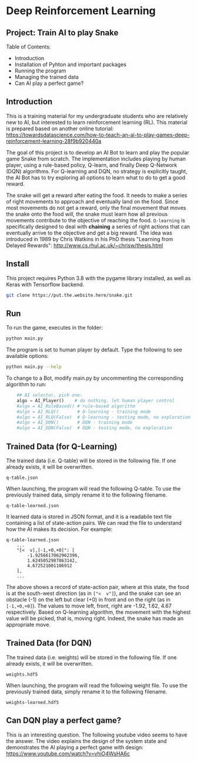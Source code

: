# Deep Reinforcement Learning
## Project: Train AI to play Snake
Table of Contents:
- Introduction
- Installation of Pyhton and important packages
- Running the program
- Managing the trained data
- Can AI play a perfect game?

## Introduction
This is a training material for my undergraduate students who are relatively new to AI, but interested to learn reinforcement learning (RL). This material is prepared based on another online tutorial:
https://towardsdatascience.com/how-to-teach-an-ai-to-play-games-deep-reinforcement-learning-28f9b920440a

The goal of this project is to develop an AI Bot to learn and play the popular game Snake from scratch. The implementation includes playing by human player, using a rule-based policy, Q-learn, and finally Deep Q-Network (DQN) algorithms. For Q-learning and DQN, no strategy is explicitly taught, the AI Bot has to try exploring all options to learn what to do to get a good reward.

The snake will get a reward after eating the food. It needs to make a series of right movements to approach and eventually land on the food. Since most movements do not get a reward, only the final movement that moves the snake onto the food will, the snake must learn how all previous movements contribute to the objective of reaching the food. `Q-learning` is specifically designed to deal with **chaining** a series of right actions that can eventually arrive to the objective and get a big reward. The idea was introduced in 1989 by Chris Watkins in his PhD thesis "Learning from Delayed Rewards":
http://www.cs.rhul.ac.uk/~chrisw/thesis.html

## Install
This project requires Python 3.8 with the pygame library installed, as well as Keras with Tensorflow backend.
```bash
git clone https://put.the.website.here/snake.git
```

## Run
To run the game, executes in the folder:
```bash
python main.py
```

The program is set to human player by default. Type the following to see available options:
```bash
python main.py --help
```

To change to a Bot, modify main.py by uncommenting the corresponding algorithm to run:
```python
    ## AI selector, pick one:
    algo = AI_Player()    # do nothing, let human player control
    #algo = AI_RuleBased() # rule-based algorithm
    #algo = AI_RLQ()       # Q-learning - training mode
    #algo = AI_RLQ(False)  # Q-learning - testing mode, no exploration
    #algo = AI_DQN()       # DQN - training mode
    #algo = AI_DQN(False)  # DQN - testing mode, no exploration
```

## Trained Data (for Q-Learning)
The trained data (i.e. Q-table) will be stored in the following file. If one already exists, it will be overwritten.
```
q-table.json
```



When launching, the program will read the following Q-table. To use the previously trained data, simply rename it to the following filename.
```
q-table-learned.json
```

It learned data is stored in JSON format, and it is a readabile text file containing a list of state-action pairs. We can read the file to understand how the AI makes its decision. For example:
```
q-table-learned.json
    ...
    "[<  v],[-1,+0,+0]": [
        -1.9256617062962396,
        1.6245052987863142,
        4.672521001106912
    ],
    ...
```
The above shows a record of state-action pair, where at this state, the food is at the south-west direction (as in `["<  v"]`), and the snake can see an obstacle (-1) on the left but clear (+0) in front and on the right (as in `[-1,+0,+0]`). The values to move left, front, right are -1.92, 1.62, 4.67 respectively. Based on Q-learning algorithm, the movement with the highest value will be picked, that is, moving right. Indeed, the snake has made an appropriate move.

## Trained Data (for DQN)
The trained data (i.e. weights) will be stored in the following file. If one already exists, it will be overwritten.
```
weights.hdf5
```

When launching, the program will read the following weight file. To use the previously trained data, simply rename it to the following filename.
```
weights-learned.hdf5
```

## Can DQN play a perfect game?
This is an interesting question. The following youtube video seems to have the answer. The video explains the design of the system state and demonstrates the AI playing a perfect game with design:
https://www.youtube.com/watch?v=vhiO4WsHA6c
